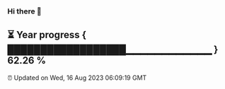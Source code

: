 ### Hi there 👋
⏳ Year progress { ██████████████████▁▁▁▁▁▁▁▁▁▁▁▁ } 62.26 %
---
⏰ Updated on Wed, 16 Aug 2023 06:09:19 GMT

